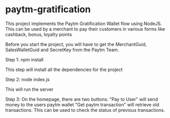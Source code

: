 # paytm-gratification
This project implements the Paytm Gratification Wallet flow using NodeJS. This can be used by a merchant to pay their customers in various forms like cashback, bonus, loyalty points

Before you start the project, you will have to get the MerchantGuid, SalesWalletGuid and SecretKey from the Paytm Team.

Step 1:
npm install

This step will install all the dependencies for the project

Step 2:
node index.js

This will run the server

Step 3:
On the homepage, there are two buttons:
"Pay to User" will send money to the users paytm wallet
"Get paytm transaction" will retrieve old transactions. This can be used to check the status of previous transactions.
